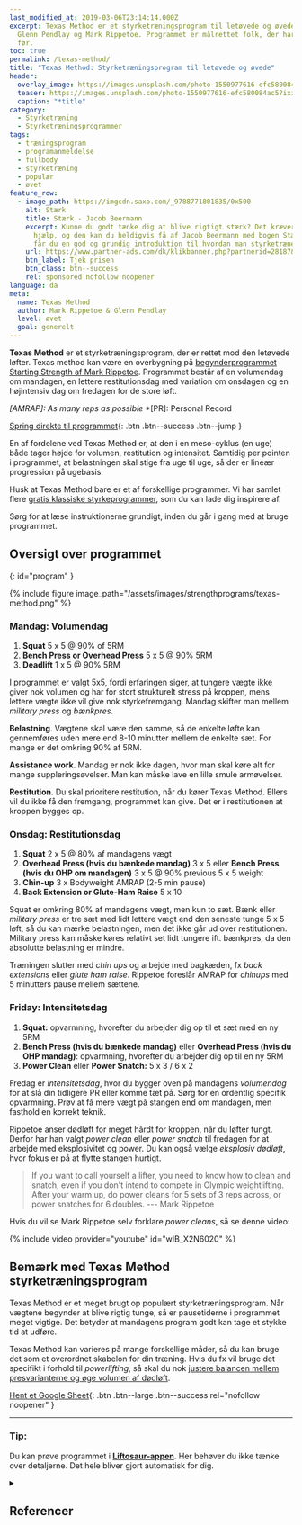 ```yaml
---
last_modified_at: 2019-03-06T23:14:14.000Z
excerpt: Texas Method er et styrketræningsprogram til letøvede og øvede, som er gjort populært af
  Glenn Pendlay og Mark Rippetoe. Programmet er målrettet folk, der har løftet
  før.
toc: true
permalink: /texas-method/
title: "Texas Method: Styrketræningsprogram til letøvede og øvede"
header:
  overlay_image: https://images.unsplash.com/photo-1550977616-efc580084ac5?ixid=MnwxMjA3fDB8MHxwaG90by1wYWdlfHx8fGVufDB8fHx8&ixlib=rb-1.2.1&auto=format&fit=crop&h=630&w=1200&q=60
  teaser: https://images.unsplash.com/photo-1550977616-efc580084ac5?ixid=MnwxMjA3fDB8MHxwaG90by1wYWdlfHx8fGVufDB8fHx8&ixlib=rb-1.2.1&auto=format&fit=crop&h=300&w=400&q=10
  caption: "*title"
category:
  - Styrketræning
  - Styrketræningsprogrammer
tags:
  - træningsprogram
  - programanmeldelse
  - fullbody
  - styrketræning
  - populær
  - øvet
feature_row:
  - image_path: https://imgcdn.saxo.com/_9788771801835/0x500
    alt: Stærk
    title: Stærk - Jacob Beermann
    excerpt: Kunne du godt tænke dig at blive rigtigt stærk? Det kræver den rette
      hjælp, og den kan du heldigvis få af Jacob Beermann med bogen Stærk. Her
      får du en god og grundig introduktion til hvordan man styrketræner bedst.
    url: https://www.partner-ads.com/dk/klikbanner.php?partnerid=28187&bannerid=43264&htmlurl=https://www.saxo.com/dk/staerk_jacob-beermann_haeftet_9788771801835
    btn_label: Tjek prisen
    btn_class: btn--success
    rel: sponsored nofollow noopener
language: da
meta:
  name: Texas Method
  author: Mark Rippetoe & Glenn Pendlay
  level: øvet
  goal: generelt
---
```


**Texas Method** er et styrketræningsprogram, der er rettet mod den letøvede løfter. Texas method kan være en overbygning på [begynderprogrammet Starting Strength af Mark Rippetoe](/starting-strength-styrketraeningsprogram/). Programmet består af en volumendag om mandagen, en lettere restitutionsdag med variation om onsdagen og en højintensiv dag om fredagen for de store løft.

*[AMRAP]: As many reps as possible*
*[PR]: Personal Record

[Spring direkte til programmet](#program){: .btn .btn--success .btn--jump }

En af fordelene ved Texas Method er, at den i en meso-cyklus (en uge) både tager højde for volumen, restitution og intensitet. Samtidig per pointen i programmet, at belastningen skal stige fra uge til uge, så der er lineær progression på ugebasis.

Husk at Texas Method bare er et af forskellige programmer. Vi har samlet flere [gratis klassiske styrkeprogrammer](/styrketraeningsprogrammer/), som du kan lade dig inspirere af.

Sørg for at læse instruktionerne grundigt, inden du går i gang med at bruge programmet.

## Oversigt over programmet
{: id="program" }

{% include figure image_path="/assets/images/strengthprograms/texas-method.png" %}

### Mandag: Volumendag

1. **Squat** 5 x 5 @ 90% of 5RM
2. **Bench Press or Overhead Press** 5 x 5 @ 90% 5RM
3. **Deadlift** 1 x 5 @ 90% 5RM

I programmet er valgt 5x5, fordi erfaringen siger, at tungere vægte ikke giver nok volumen og har for stort strukturelt stress på kroppen, mens lettere vægte ikke vil give nok styrkefremgang. Mandag skifter man mellem *military press* og *bænkpres*.

**Belastning**. Vægtene skal være den samme, så de enkelte løfte kan gennemføres uden mere end 8-10 minutter mellem de enkelte sæt. For mange er det omkring 90% af 5RM.

**Assistance work**. Mandag er nok ikke dagen, hvor man skal køre alt for mange suppleringsøvelser. Man kan måske lave en lille smule armøvelser.

**Restitution**. Du skal prioritere restitution, når du kører Texas Method. Ellers vil du ikke få den fremgang, programmet kan give. Det er i restitutionen at kroppen bygges op.

### Onsdag: Restitutionsdag

1. **Squat** 2 x 5 @ 80% af mandagens vægt
2. **Overhead Press (hvis du bænkede mandag)** 3 x 5 eller **Bench Press (hvis du OHP om mandagen)** 3 x 5 @ 90% previous 5 x 5 weight
3. **Chin-up** 3 x Bodyweight AMRAP (2-5 min pause)
4. **Back Extension or Glute-Ham Raise** 5 x 10

Squat er omkring 80% af mandagens vægt, men kun to sæt. Bænk eller *military press* er tre sæt med lidt lettere vægt end den seneste tunge 5 x 5 løft, så du kan mærke belastningen, men det ikke går ud over restitutionen. Military press kan måske køres relativt set lidt tungere ift. bænkpres, da den absolutte belastning er mindre.

Træningen slutter med *chin ups* og arbejde med bagkæden, fx *back extensions* eller *glute ham raise*. Rippetoe foreslår AMRAP for *chinups* med 5 minutters pause mellem sættene.

### Friday: Intensitetsdag

1. **Squat:** opvarmning, hvorefter du arbejder dig op til et sæt med en ny 5RM
2. **Bench Press (hvis du bænkede mandag)** eller **Overhead Press (hvis du OHP mandag)**: opvarmning, hvorefter du arbejder dig op til en ny 5RM
3. **Power Clean** eller **Power Snatch:** 5 x 3 / 6 x 2

Fredag er *intensitetsdag*, hvor du bygger oven på mandagens *volumendag* for at slå din tidligere PR eller komme tæt på. Sørg for en ordentlig specifik opvarmning. Prøv at få mere vægt på stangen end om mandagen, men fasthold en korrekt teknik.

Rippetoe anser dødløft for meget hårdt for kroppen, når du løfter tungt. Derfor har han valgt *power clean* eller *power snatch* til fredagen for at arbejde med eksplosivitet og power. Du kan også vælge _eksplosiv dødløft_, hvor fokus er på at flytte stangen hurtigt.

> If you want to call yourself a lifter, you need to know how to clean and snatch, even if you don't intend to compete in Olympic weightlifting. After your warm up, do power cleans for 5 sets of 3 reps across, or power snatches for 6 doubles.
> --- Mark Rippetoe

Hvis du vil se Mark Rippetoe selv forklare *power cleans*, så se denne video:

{% include video provider="youtube" id="wIB_X2N6020" %}

## Bemærk med Texas Method styrketræningsprogram

Texas Method er et meget brugt op populært styrketræningsprogram. Når vægtene begynder at blive rigtig tunge, så er pausetiderne i programmet meget vigtige. Det betyder at mandagens program godt kan tage et stykke tid at udføre.

Texas Method kan varieres på mange forskellige måder, så du kan bruge det som et overordnet skabelon for din træning. Hvis du fx vil bruge det specifikt i forhold til *powerlifting*, så skal du nok [justere balancen mellem presvarianterne og øge volumen af dødløft](https://www.powerliftingtowin.com/texas-method/).

[<i class='fas fa-file-excel'></i> Hent et Google Sheet](https://docs.google.com/spreadsheets/d/1otHqC33cBT2TB9RIRrXXyRLqZ3BN1-RZkIhtQPEe7DQ/copy#gid=0){: .btn .btn--large .btn--success rel="nofollow noopener" }

---

### Tip:

Du kan prøve programmet i **[Liftosaur-appen](/liftosaur/)**. Her behøver du ikke tænke over detaljerne. Det hele bliver gjort automatisk for dig.

<details markdown="1" class="references">
  <summary><h2 id="references">Referencer</h2></summary>

* [Texas Method](https://www.t-nation.com/training/texas-method)
* [Why The Texas Method May Be The Best Intermediate Program](https://www.powerliftingtowin.com/texas-method/)

{% include feature_row type="left" %}
</details>
